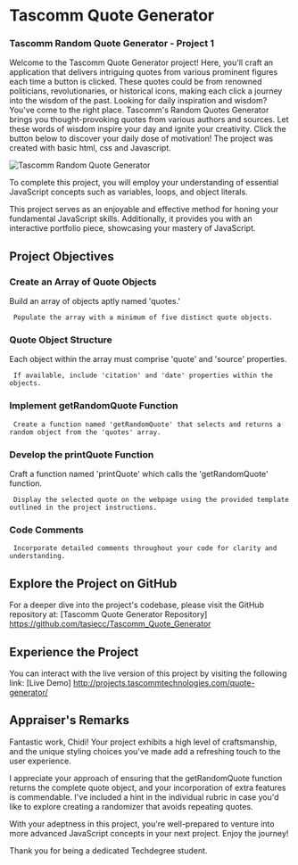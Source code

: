 # Tascomm Quote Generator
### Tascomm Random Quote Generator - Project 1

Welcome to the Tascomm Quote Generator project! Here, you'll craft an application that delivers intriguing quotes from various prominent figures each time a button is clicked. These quotes could be from renowned politicians, revolutionaries, or historical icons, making each click a journey into the wisdom of the past.
Looking for daily inspiration and wisdom? You've come to the right place. Tascomm's Random Quotes Generator brings you thought-provoking quotes from various authors and sources. Let these words of wisdom inspire your day and ignite your creativity. Click the button below to discover your daily dose of motivation!
The project was created with basic html, css and Javascript.

![Tascomm Random Quote Generator](https://github.com/tasiecc/Tascomm_Quote_Generator/assets/64579151/65d4b756-f174-4ea2-9c57-bf3d4cff3d44)


To complete this project, you will employ your understanding of essential JavaScript concepts such as variables, loops, and object literals.

This project serves as an enjoyable and effective method for honing your fundamental JavaScript skills. Additionally, it provides you with an interactive portfolio piece, showcasing your mastery of JavaScript.

## Project Objectives
### Create an Array of Quote Objects

 Build an array of objects aptly named 'quotes.'

     Populate the array with a minimum of five distinct quote objects.

### Quote Object Structure

 Each object within the array must comprise 'quote' and 'source' properties.

     If available, include 'citation' and 'date' properties within the objects.

### Implement getRandomQuote Function

     Create a function named 'getRandomQuote' that selects and returns a random object from the 'quotes' array.

### Develop the printQuote Function

 Craft a function named 'printQuote' which calls the 'getRandomQuote' function.

     Display the selected quote on the webpage using the provided template outlined in the project instructions.

### Code Comments

     Incorporate detailed comments throughout your code for clarity and understanding.

## Explore the Project on GitHub

For a deeper dive into the project's codebase, please visit the GitHub repository at: [Tascomm Quote Generator Repository] https://github.com/tasiecc/Tascomm_Quote_Generator

## Experience the Project

You can interact with the live version of this project by visiting the following link: [Live Demo] http://projects.tascommtechnologies.com/quote-generator/


## Appraiser's Remarks

Fantastic work, Chidi! Your project exhibits a high level of craftsmanship, and the unique styling choices you've made add a refreshing touch to the user experience.

I appreciate your approach of ensuring that the getRandomQuote function returns the complete quote object, and your incorporation of extra features is commendable. I've included a hint in the individual rubric in case you'd like to explore creating a randomizer that avoids repeating quotes.

With your adeptness in this project, you're well-prepared to venture into more advanced JavaScript concepts in your next project. Enjoy the journey!

Thank you for being a dedicated Techdegree student.
